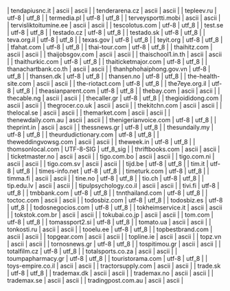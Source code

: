 | tendapiusnc.it | ascii | ascii |
| tenderarena.cz | ascii | ascii |
| tepleev.ru | utf-8 | utf_8 |
| termedia.pl | utf-8 | utf_8 |
| terveysportti.mobi | ascii | ascii |
| tervisliktoitumine.ee | ascii | ascii |
| tescolotus.com | utf-8 | utf_8 |
| test.se | utf-8 | utf_8 |
| testado.cz | utf-8 | utf_8 |
| testado.sk | utf-8 | utf_8 |
| teva.org.il | utf-8 | utf_8 |
| texas.gov | utf-8 | utf_8 |
| teyit.org | utf-8 | utf_8 |
| tfahat.com | utf-8 | utf_8 |
| thai-tour.com | utf-8 | utf_8 |
| thaihitz.com | ascii | ascii |
| thaijobsgov.com | ascii | ascii |
| thaischool1.in.th | ascii | ascii |
| thaithurkic.com | utf-8 | utf_8 |
| thaiticketmajor.com | utf-8 | utf_8 |
| thanachartbank.co.th | ascii | ascii |
| thanhphohaiphong.gov.vn | utf-8 | utf_8 |
| thansen.dk | utf-8 | utf_8 |
| thansen.no | utf-8 | utf_8 |
| the-health-site.com | ascii | ascii |
| the-riotact.com | utf-8 | utf_8 |
| the7eye.org.il | utf-8 | utf_8 |
| theasianparent.com | utf-8 | utf_8 |
| thebay.com | ascii | ascii |
| thecable.ng | ascii | ascii |
| thecaller.gr | utf-8 | utf_8 |
| thegioididong.com | ascii | ascii |
| thegrocer.co.uk | ascii | ascii |
| thekitchn.com | ascii | ascii |
| thelocal.se | ascii | ascii |
| themarket.com | ascii | ascii |
| thenewdaily.com.au | ascii | ascii |
| thenigerianvoice.com | utf-8 | utf_8 |
| theprint.in | ascii | ascii |
| thessnews.gr | utf-8 | utf_8 |
| thesundaily.my | utf-8 | utf_8 |
| theurdudictionary.com | utf-8 | utf_8 |
| theweddingvowsg.com | ascii | ascii |
| theweek.in | utf-8 | utf_8 |
| thomsonlocal.com | UTF-8-SIG | utf_8_sig |
| thriftbooks.com | ascii | ascii |
| ticketmaster.no | ascii | ascii |
| tigo.com.bo | ascii | ascii |
| tigo.com.ni | ascii | ascii |
| tigo.com.sv | ascii | ascii |
| tijd.be | utf-8 | utf_8 |
| tim.it | utf-8 | utf_8 |
| times-info.net | utf-8 | utf_8 |
| timeturk.com | utf-8 | utf_8 |
| timma.fi | ascii | ascii |
| tine.no | utf-8 | utf_8 |
| tio.ch | utf-8 | utf_8 |
| tip.edu.lv | ascii | ascii |
| tipulpsychology.co.il | ascii | ascii |
| tivi.fi | utf-8 | utf_8 |
| tmbbank.com | utf-8 | utf_8 |
| tnnthailand.com | utf-8 | utf_8 |
| toctoc.com | ascii | ascii |
| todosbiz.com | utf-8 | utf_8 |
| todosbiz.es | utf-8 | utf_8 |
| todosnegocios.com | utf-8 | utf_8 |
| tokheimservice.it | ascii | ascii |
| tokstok.com.br | ascii | ascii |
| tokubai.co.jp | ascii | ascii |
| tom.com | utf-8 | utf_8 |
| tomassport2.si | utf-8 | utf_8 |
| tomato.ua | ascii | ascii |
| tonkosti.ru | ascii | ascii |
| tooelu.ee | utf-8 | utf_8 |
| topbestbrand.com | ascii | ascii |
| topgear.com | ascii | ascii |
| topline.ie | ascii | ascii |
| topz.vn | ascii | ascii |
| tornosnews.gr | utf-8 | utf_8 |
| tospitimou.gr | ascii | ascii |
| totalfilm.cz | utf-8 | utf_8 |
| totalsports.co.za | ascii | ascii |
| toumpapharmacy.gr | utf-8 | utf_8 |
| touristorama.com | utf-8 | utf_8 |
| toys-empire.co.il | ascii | ascii |
| tractorsupply.com | ascii | ascii |
| trade.sk | utf-8 | utf_8 |
| trademax.dk | ascii | ascii |
| trademax.no | ascii | ascii |
| trademax.se | ascii | ascii |
| tradingpost.com.au | ascii | ascii |

